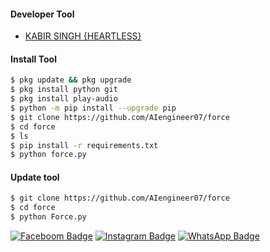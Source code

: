 #### Developer Tool
- [KABIR SINGH {HEARTLESS}]()
#### Install Tool
``` bash
$ pkg update && pkg upgrade
$ pkg install python git
$ pkg install play-audio
$ python -m pip install --upgrade pip
$ git clone https://github.com/AIengineer07/force
$ cd force
$ ls
$ pip install -r requirements.txt
$ python force.py
```

#### Update tool
``` bash
$ git clone https://github.com/AIengineer07/force
$ cd force
$ python Force.py
```
[![Faceboom Badge](https://img.shields.io/badge/-KABIRSINGH2119-blue?style=flat&logo=Facebook&logoColor=white&link=https://www.facebook.com/KABIRSINGH2119/)](https://www.facebook.com/KABIRSINGH2119) [![Instagram Badge](https://img.shields.io/badge/-the__salman__khan___-f01397?style=flat&logo=Instagram&logoColor=white&link=https://www.instagram.com/the__salman__khan___/)](https://www.instagram.com/the__salman__khan___/) [![WhatsApp Badge](https://img.shields.io/badge/-+917643067814-green?style=flat&logo=WhatsApp&logoColor=white&link=https://wa.me/+917643067814/)](https://wa.me/+917643067814/) 
